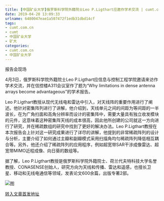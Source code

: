 ```yaml
---
title: [中国矿业大学]俄罗斯科学院外籍院士Leo P.Ligthart应邀作学术交流 | cumt.com.cn
date: 2019-04-28 13:09:33
urlname: 6480047eae1a507472f1edb31dbd14cf
tags: 
- cumt.com.cn
- cumt
- 中国矿业大学
- 矿大
categories:
- cumt.com.cn
- 中国矿业大学
---
```


报告会现场

4月3日，俄罗斯科学院外籍院士Leo P.Ligthart应信息与控制工程学院邀请来访作学术交流，并在信控楼A311会议室作了题为“Why limitations in dense antenna arrays become advantageous”的学术报告。

Leo P.Ligthart教授从现代无线电和雷达中引入，对天线阵的重要作用进行了阐述。他针对密集阵列进行了讲解，他介绍到，天线单元之间的间距为等间距的一半波长，在为广角扫面和高角分辨率而设计的密集阵中，需要大量具有独立收发模块的元件，这意味着这种密集阵天线的成本很高，因此他所创建的公司就这一方向进行了研究，并在稀疏数组的研究中找到了更好的解决办法。Leo P.Ligthart教授在本次报告会上针对这一研究成果进行了详尽的讲解，他提到的非常稀疏阵列的设计与分析，主要介绍了如何通过主瓣和副瓣模式采用扫描角均匀稀疏阵列降低相互耦合等。另外，他还介绍了稀疏阵列的应用程序，例如超宽带SAR干涉成像雷达、超宽带MIMO近程成像、向日葵的数组等。

据了解，Leo P.Ligthart教授是俄罗斯科学院外籍院士、荷兰代夫特科技大学名誉教授、CONASENSE创始人，研究方向为天线和传播、雷达和遥感，也擅长卫星、移动和无线电通信等领域，发表论文600余篇，出版专著2部。

![图](http://xwzx.cumt.edu.cn/_upload/article/images/94/9e/c0f764754f6bb1ca90cabac22198/1dd5d3cf-755e-41e6-b673-40fc5424c64b.jpg)

[转入文章首发地址](http://xwzx.cumt.edu.cn/e8/c2/c513a518338/page.htm)